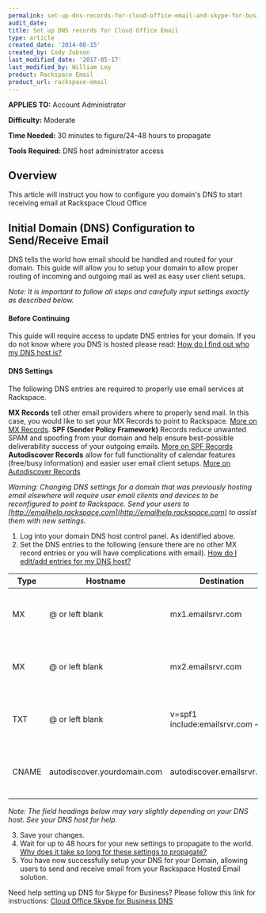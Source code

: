 ```yaml
---
permalink: set-up-dns-records-for-cloud-office-email-and-skype-for-business/
audit_date:
title: Set up DNS records for Cloud Office Email
type: article
created_date: '2014-08-15'
created_by: Cody Jobson
last_modified_date: '2017-05-17'
last_modified_by: William Loy
product: Rackspace Email
product_url: rackspace-email
---
```

**APPLIES TO:** Account Administrator

**Difficulty:** Moderate 

**Time Needed:** 30 minutes to figure/24-48 hours to propagate

**Tools Required:** DNS host administrator access

## Overview
This article will instruct you how to configure you domain's DNS to start receiving email at Rackspace Cloud Office


## Initial Domain (DNS) Configuration to Send/Receive Email

DNS tells the world how email should be handled and routed for your domain. This guide will allow you to setup your domain to allow proper routing of incoming and outgoing mail as well as easy user client setups.

*Note: It is important to follow all steps and carefully input settings exactly as described below.*

#### Before Continuing
This guide will require access to update DNS entries for your domain.
If you do not know where you DNS is hosted please read: [How do I find out who my DNS host is?](https://support.rackspace.com/how-to/find-dns-host#how-do-i-find-out-who-my-dns-host-is)

#### DNS Settings
The following DNS entries are required to properly use email services at Rackspace.

**MX Records** tell other email providers where to properly send mail. In this case, you would like to set your MX Records to point to Rackspace. [More on MX Records](https://support.rackspace.com/how-to/dns-record-definitions#mx-record).
**SPF (Sender Policy Framework)** Records reduce unwanted SPAM and spoofing from your domain and help ensure best-possible deliverability success of your outgoing emails. [More on SPF Records](https://support.rackspace.com/how-to/dns-record-definition#txt-record)
**Autodiscover Records** allow for full functionality of calendar features (free/busy information) and easier user email client setups. [More on Autodiscover Records](https://support.rackspace.com/how-to/dns-record-definitions#cname-record)


*Warning: Changing DNS settings for a domain that was previously hosting email elsewhere will require user email clients and devices to be reconfigured to point to Rackspace. Send your users to [http://emailhelp.rackspace.com](http://emailhelp.rackspace.com) to assist them with new settings.*

1.	Log into your domain DNS host control panel. As identified above.
2.	Set the DNS entries to the following (ensure there are no other MX record entries or you will have complications with email). [How do I edit/add entries for my DNS host?](https://support.rackspace.com/how-to/find-dns-host#how-do-add-or-edit-entries-for-my-dns-host)

|Type    |Hostname                   |Destination                      |Priority    |TTL                           |
|--------|---------------------------|---------------------------------|------------|------------------------------|        
|MX      | @ or left blank           |mx1.emailsrvr.com                |10          |3600 seconds or lowest allowed|
|MX      | @ or left blank           |mx2.emailsrvr.com                |20          |3600 seconds or lowest allowed|   
|TXT     | @ or left blank           |v=spf1 include:emailsrvr.com ~all| N/A        |3600 seconds or lowest allowed|
|CNAME   |autodiscover.yourdomain.com|autodiscover.emailsrvr.com       | N/A        |3600 seconds or lowest allowed|

*Note: The field headings below may vary slightly depending on your DNS host. See your DNS host for help.*

3.	Save your changes.
4.	Wait for up to 48 hours for your new settings to propagate to the world. [Why does it take so long for these settings to propagate?](https://support.rackspace.com/how-to/dns-record-definitions#dns-propagation)
5.	You have now successfully setup your DNS for your Domain, allowing users to send and receive email from your Rackspace Hosted Email solution.


Need help setting up DNS for Skype for Business? Please follow this link for instructions: [Cloud Office Skype for Business DNS](https://support.rackspace.com/how-to/set-up-dns-records-for-cloud-office-skype-for-business)
